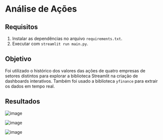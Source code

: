 # Análise de Ações

## Requisitos
1. Instalar as dependências no arquivo `requirements.txt`.
2. Executar com `streamlit run main.py`.

## Objetivo
Foi utilizado o histórico dos valores das ações de quatro empresas de setores distintos para explorar a biblioteca Streamlit na criação de dashboards interativos.
Também foi usado a biblioteca `yfinance` para extrair os dados em tempo real.

## Resultados
![image](https://github.com/user-attachments/assets/806ed9d4-7f8b-4d8f-a1b4-4cecff6fcc1e)

![image](https://github.com/user-attachments/assets/2f45550c-91c7-4f11-a50a-654ce846039a)

![image](https://github.com/user-attachments/assets/c744c0b9-8e37-49a4-b689-b51542674475)
